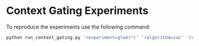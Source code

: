 # Context Gating Experiments

To reproduce the experiments use the following command:

```bash
python run_context_gating.py '+experiment=glob(*)' '+algorithm=sac' 'contexts.context_feature_args=[],[g],[max_speed],[l],[m],[dt]' 'carl.state_context_features=null,${contexts.context_feature_args}'  'seed=range(0,5)' 'carl.gaussian_noise_std_percentage=0.4' --multirun
```
